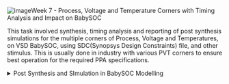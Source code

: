 ![image](https://github.com/user-attachments/assets/4666a10a-18bd-466f-8465-0347fec965f8)Week 7 - Process, Voltage and Temperature Corners with Timing Analysis and Impact on BabySOC

This task involved synthesis, timing analysis and reporting of post synthesis simulations for the multiple corners of Process, Voltage and Temperatures, on VSD BabySOC, using SDC(Synopsys Design Constraints) file, and other stimulus. This is usually done in industry with various PVT corners to ensure best operation for the required PPA specifications. 

<details>
  <Summary> Post Synthesis and SImulation in BabySOC Modelling</Summary>
  
  - **What is PVT, SDC and Timing Analysis?**
    - 
  - **Reading SDC constraints and synthesising the design**
    - Commands used are:
      - dc_shell
      - set target_library /home/aakarshitha/VSDBabySoC/src/lib/sky130_fd_sc_hd__tt_025C_1v80.db
      - set link_library {* /home/aakarshitha/VSDBabySoC/src/lib/sky130_fd_sc_hd__tt_025C_1v80.db /home/aakarshitha/VSDBabySoC/src/lib/avsdpll.db /home/aakarshitha/VSDBabySoC/src/lib/avsddac.db}
      - set search_path {/home/aakarshitha/VSDBabySoC/src/include /home/aakarshitha/VSDBabySoC/src/module}
      - read_file {sandpiper_gen.vh sandpiper.vh sp_default.vh sp_verilog.vh clk_gate.v rvmyth.v rvmyth_gen.v vsdbabysoc.v} -autoread -top vsdbabysoc
      - 
      
  - **S**
    - adfds
    - Images for this work
      - avsddac images

      - sky130 images
        - ![Alt Text](../images/Week5-6_BabySOC_PostSynthesis_Simulation/dc_shell_launch_targetlib_set.jpg)

          
  - **Post Synthesis GLS Simulation**
    - Use these commands below:
      - cd 
    - Images for this step:
      - ![Alt Text](../images/Week5-6_BabySOC_PostSynthesis_Simulation/gls1.jpg)

        
  - **Bugs faced during the process and their fixes**
    - Errors during 
    - Errors during 
      - ![Alt Text](../images/Week5-6_BabySOC_PostSynthesis_Simulation/elab_errors.jpg)
      

  
  
  
  </details>
